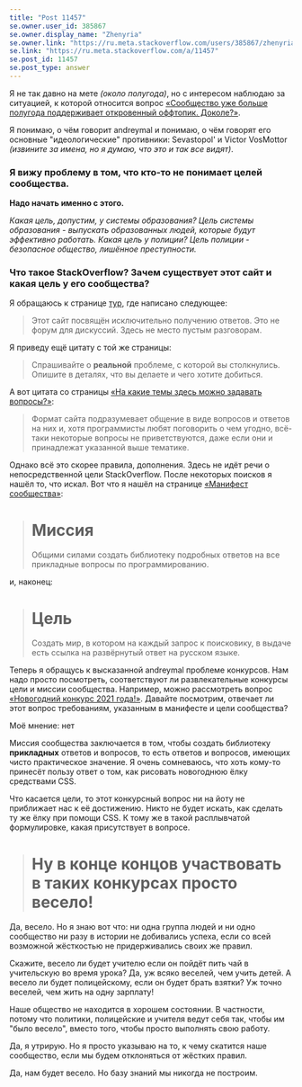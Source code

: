 ```yaml
---
title: "Post 11457"
se.owner.user_id: 385867
se.owner.display_name: "Zhenyria"
se.owner.link: "https://ru.meta.stackoverflow.com/users/385867/zhenyria"
se.link: "https://ru.meta.stackoverflow.com/a/11457"
se.post_id: 11457
se.post_type: answer
---
```

<p>Я не так давно на мете <em>(около полугода)</em>, но с интересом наблюдаю за ситуацией, к которой относится вопрос <a href="https://ru.meta.stackoverflow.com/questions/10370">«Сообщество уже больше полугода поддерживает откровенный оффтопик. Доколе?»</a>.</p>
<p>Я понимаю, о чём говорит andreymal и понимаю, о чём говорят его основные &quot;идеологические&quot; противники: Sevastopol' и Victor VosMottor <em>(извините за имена, но я думаю, что это и так все видят)</em>.</p>
<h3>Я вижу проблему в том, что кто-то не понимает целей сообщества.</h3>
<p><strong>Надо начать именно с этого.</strong></p>
<p><em>Какая цель, допустим, у системы образования? Цель системы образования - выпускать образованных людей, которые будут эффективно работать. Какая цель у полиции? Цель полиции - безопасное общество, лишённое преступности.</em></p>
<h3>Что такое StackOverflow? Зачем существует этот сайт и какая цель у его сообщества?</h3>
<p>Я обращаюсь к странице <a href="https://ru.stackoverflow.com/tour">тур</a>, где написано следующее:</p>
<blockquote>
<p>Этот сайт посвящён исключительно получению ответов. Это не форум для
дискуссий. Здесь не место пустым разговорам.</p>
</blockquote>
<p>Я приведу ещё цитату с той же страницы:</p>
<blockquote>
<p>Спрашивайте о <strong>реальной</strong> проблеме, с которой вы столкнулись. Опишите в
деталях, что вы делаете и чего хотите добиться.</p>
</blockquote>
<p>А вот цитата со страницы <a href="https://ru.stackoverflow.com/help/on-topic">«На какие темы здесь можно задавать вопросы?»</a>:</p>
<blockquote>
<p>Формат сайта подразумевает общение в виде вопросов и ответов на них и,
хотя программисты любят поговорить о чем угодно, всё-таки некоторые
вопросы не приветствуются, даже если они и принадлежат указанной выше
тематике.</p>
</blockquote>
<p>Однако всё это скорее правила, дополнения. Здесь не идёт речи о непосредственной цели StackOverflow. После некоторых поисков я нашёл то, что искал. Вот что я нашёл на странице <a href="https://ru.stackoverflow.com/help/manifesto">«Манифест сообщества»</a>:</p>
<blockquote>
<h1>Миссия</h1>
<p>Общими силами создать библиотеку подробных ответов на все
прикладные вопросы по программированию.</p>
</blockquote>
<p>и, наконец:</p>
<blockquote>
<h1>Цель</h1>
<p>Создать мир, в котором на каждый запрос к поисковику, в выдаче
есть ссылка на развёрнутый ответ на русском языке.</p>
</blockquote>
<p>Теперь я обращусь к высказанной andreymal проблеме конкурсов. Нам надо просто посмотреть, соответствуют ли развлекательные конкурсы цели и миссии сообщества. Например, можно рассмотреть вопрос <a href="https://ru.stackoverflow.com/questions/1225740/%D0%9D%D0%BE%D0%B2%D0%BE%D0%B3%D0%BE%D0%B4%D0%BD%D0%B8%D0%B9-%D0%BA%D0%BE%D0%BD%D0%BA%D1%83%D1%80%D1%81-2021-%D0%B3%D0%BE%D0%B4%D0%B0">«Новогодний конкурс 2021 года!»</a>. Давайте посмотрим, отвечает ли этот вопрос требованиям, указанным в манифесте и цели сообщества?</p>
<p>Моё мнение: нет</p>
<p>Миссия сообщества заключается в том, чтобы создать библиотеку <strong>прикладных</strong> ответов и вопросов, то есть ответов и вопросов, имеющих чисто практическое значение. Я очень сомневаюсь, что хоть кому-то принесёт пользу ответ о том, как рисовать новогоднюю ёлку средствами CSS.</p>
<p>Что касается цели, то этот конкурсный вопрос ни на йоту не приближает нас к её достижению. Никто не будет искать, как сделать ту же ёлку при помощи CSS. К тому же в такой расплывчатой формулировке, какая присутствует в вопросе.</p>
<blockquote>
<h1>Ну в конце концов участвовать в таких конкурсах просто весело!</h1>
</blockquote>
<p>Да, весело. Но я знаю вот что: ни одна группа людей и ни одно сообщество ни разу в истории не добивались успеха, если со всей возможной жёсткостью не придерживались своих же правил.</p>
<p>Скажите, весело ли будет учителю если он пойдёт пить чай в учительскую во время урока? Да, уж всяко веселей, чем учить детей. А весело ли будет полицейскому, если он будет брать взятки? Уж точно веселей, чем жить на одну зарплату!</p>
<p>Наше общество не находится в хорошем состоянии. В частности, потому что политики, полицейские и учителя ведут себя так, чтобы им &quot;было весело&quot;, вместо того, чтобы просто выполнять свою работу.</p>
<p>Да, я утрирую. Но я просто указываю на то, к чему скатится наше сообщество, если мы будем отклоняться от жёстких правил.</p>
<p>Да, нам будет весело. Но базу знаний мы никогда не построим.</p>

